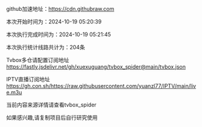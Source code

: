 
    
github加速地址：https://cdn.githubraw.com
    
本次开始时间为：2024-10-19 05:20:39

本次执行完成时间为：2024-10-19 05:21:45

本次执行统计线路共计为：204条

Tvbox多仓请配置订阅地址 https://fastly.jsdelivr.net/gh/xuexuguang/tvbox_spider@main/tvbox.json

IPTV直播订阅地址 https://gh.con.sh/https://raw.githubusercontent.com/yuanzl77/IPTV/main/live.m3u

当前内容来源详情请查看tvbox_spider

如果感兴趣,请复制项目后自行研究使用
